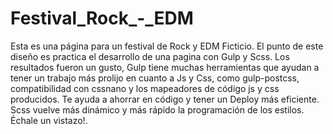 # Festival_Rock_-_EDM

Esta es una página para un festival de Rock y EDM Ficticio.
El punto de este diseño es practica el desarrollo de una pagina con Gulp y Scss.
Los resultados fueron un gusto, Gulp tiene muchas herramientas que ayudan a tener un trabajo
más prolijo en cuanto a Js y Css, como gulp-postcss, compatibilidad con cssnano y los mapeadores de código js y css producidos.
Te ayuda a ahorrar en código y tener un Deploy más eficiente. Scss vuelve más dinámico y más rápido la programación de los
estilos.
Échale un vistazo!.
